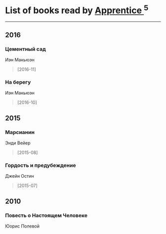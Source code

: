 # List of books read by [Apprentice ](http://vk.com/id52821952)<sup>5</sup>
---

## 2016

### Цементный сад
Иэн Макьюэн
> [2016-11] 


### На берегу
Иэн Макьюэн
> [2016-10] 



## 2015

### Марсианин
Энди Вейер
> [2015-08] 


### Гордость и предубеждение
Джейн Остин
> [2015-07] 



## 2010

### Повесть о Настоящем Человеке
Юорис Полевой



